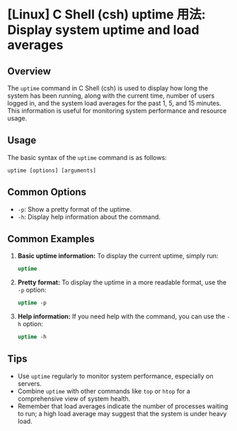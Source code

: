 # [Linux] C Shell (csh) uptime 用法: Display system uptime and load averages

## Overview
The `uptime` command in C Shell (csh) is used to display how long the system has been running, along with the current time, number of users logged in, and the system load averages for the past 1, 5, and 15 minutes. This information is useful for monitoring system performance and resource usage.

## Usage
The basic syntax of the `uptime` command is as follows:

```
uptime [options] [arguments]
```

## Common Options
- `-p`: Show a pretty format of the uptime.
- `-h`: Display help information about the command.

## Common Examples

1. **Basic uptime information:**
   To display the current uptime, simply run:
   ```csh
   uptime
   ```

2. **Pretty format:**
   To display the uptime in a more readable format, use the `-p` option:
   ```csh
   uptime -p
   ```

3. **Help information:**
   If you need help with the command, you can use the `-h` option:
   ```csh
   uptime -h
   ```

## Tips
- Use `uptime` regularly to monitor system performance, especially on servers.
- Combine `uptime` with other commands like `top` or `htop` for a comprehensive view of system health.
- Remember that load averages indicate the number of processes waiting to run; a high load average may suggest that the system is under heavy load.